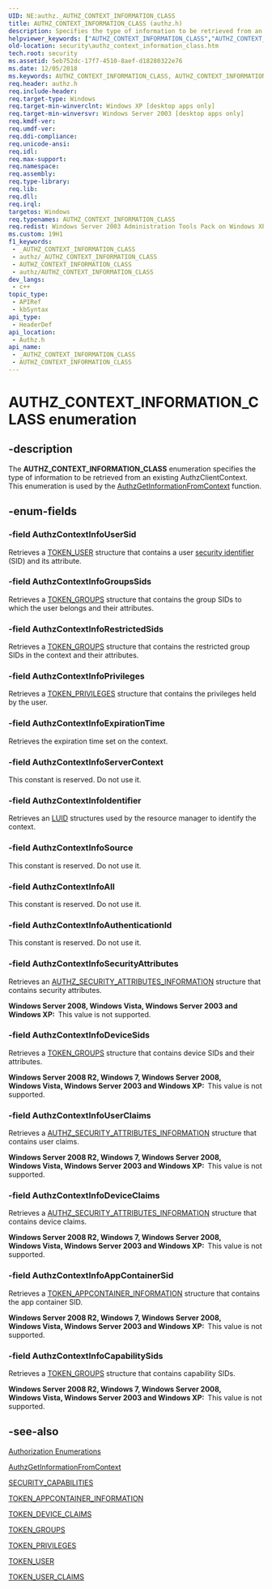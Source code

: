 ```yaml
---
UID: NE:authz._AUTHZ_CONTEXT_INFORMATION_CLASS
title: AUTHZ_CONTEXT_INFORMATION_CLASS (authz.h)
description: Specifies the type of information to be retrieved from an existing AuthzClientContext. This enumeration is used by the AuthzGetInformationFromContext function.
helpviewer_keywords: ["AUTHZ_CONTEXT_INFORMATION_CLASS","AUTHZ_CONTEXT_INFORMATION_CLASS enumeration [Security]","AuthzContextInfoAll","AuthzContextInfoAppContainerSid","AuthzContextInfoAuthenticationId","AuthzContextInfoCapabilitySids","AuthzContextInfoDeviceClaims","AuthzContextInfoDeviceSids","AuthzContextInfoExpirationTime","AuthzContextInfoGroupsSids","AuthzContextInfoIdentifier","AuthzContextInfoPrivileges","AuthzContextInfoRestrictedSids","AuthzContextInfoSecurityAttributes","AuthzContextInfoServerContext","AuthzContextInfoSource","AuthzContextInfoUserClaims","AuthzContextInfoUserSid","_win32_authz_context_information_class_str","authz/AUTHZ_CONTEXT_INFORMATION_CLASS","authz/AuthzContextInfoAll","authz/AuthzContextInfoAppContainerSid","authz/AuthzContextInfoAuthenticationId","authz/AuthzContextInfoCapabilitySids","authz/AuthzContextInfoDeviceClaims","authz/AuthzContextInfoDeviceSids","authz/AuthzContextInfoExpirationTime","authz/AuthzContextInfoGroupsSids","authz/AuthzContextInfoIdentifier","authz/AuthzContextInfoPrivileges","authz/AuthzContextInfoRestrictedSids","authz/AuthzContextInfoSecurityAttributes","authz/AuthzContextInfoServerContext","authz/AuthzContextInfoSource","authz/AuthzContextInfoUserClaims","authz/AuthzContextInfoUserSid","security.authz_context_information_class"]
old-location: security\authz_context_information_class.htm
tech.root: security
ms.assetid: 5eb752dc-17f7-4510-8aef-d18280322e76
ms.date: 12/05/2018
ms.keywords: AUTHZ_CONTEXT_INFORMATION_CLASS, AUTHZ_CONTEXT_INFORMATION_CLASS enumeration [Security], AuthzContextInfoAll, AuthzContextInfoAppContainerSid, AuthzContextInfoAuthenticationId, AuthzContextInfoCapabilitySids, AuthzContextInfoDeviceClaims, AuthzContextInfoDeviceSids, AuthzContextInfoExpirationTime, AuthzContextInfoGroupsSids, AuthzContextInfoIdentifier, AuthzContextInfoPrivileges, AuthzContextInfoRestrictedSids, AuthzContextInfoSecurityAttributes, AuthzContextInfoServerContext, AuthzContextInfoSource, AuthzContextInfoUserClaims, AuthzContextInfoUserSid, _win32_authz_context_information_class_str, authz/AUTHZ_CONTEXT_INFORMATION_CLASS, authz/AuthzContextInfoAll, authz/AuthzContextInfoAppContainerSid, authz/AuthzContextInfoAuthenticationId, authz/AuthzContextInfoCapabilitySids, authz/AuthzContextInfoDeviceClaims, authz/AuthzContextInfoDeviceSids, authz/AuthzContextInfoExpirationTime, authz/AuthzContextInfoGroupsSids, authz/AuthzContextInfoIdentifier, authz/AuthzContextInfoPrivileges, authz/AuthzContextInfoRestrictedSids, authz/AuthzContextInfoSecurityAttributes, authz/AuthzContextInfoServerContext, authz/AuthzContextInfoSource, authz/AuthzContextInfoUserClaims, authz/AuthzContextInfoUserSid, security.authz_context_information_class
req.header: authz.h
req.include-header: 
req.target-type: Windows
req.target-min-winverclnt: Windows XP [desktop apps only]
req.target-min-winversvr: Windows Server 2003 [desktop apps only]
req.kmdf-ver: 
req.umdf-ver: 
req.ddi-compliance: 
req.unicode-ansi: 
req.idl: 
req.max-support: 
req.namespace: 
req.assembly: 
req.type-library: 
req.lib: 
req.dll: 
req.irql: 
targetos: Windows
req.typenames: AUTHZ_CONTEXT_INFORMATION_CLASS
req.redist: Windows Server 2003 Administration Tools Pack on Windows XP
ms.custom: 19H1
f1_keywords:
 - _AUTHZ_CONTEXT_INFORMATION_CLASS
 - authz/_AUTHZ_CONTEXT_INFORMATION_CLASS
 - AUTHZ_CONTEXT_INFORMATION_CLASS
 - authz/AUTHZ_CONTEXT_INFORMATION_CLASS
dev_langs:
 - c++
topic_type:
 - APIRef
 - kbSyntax
api_type:
 - HeaderDef
api_location:
 - Authz.h
api_name:
 - _AUTHZ_CONTEXT_INFORMATION_CLASS
 - AUTHZ_CONTEXT_INFORMATION_CLASS
---
```


# AUTHZ_CONTEXT_INFORMATION_CLASS enumeration


## -description

The <b>AUTHZ_CONTEXT_INFORMATION_CLASS</b> enumeration specifies the type of information to be retrieved from an existing AuthzClientContext. This enumeration is used by the  <a href="/windows/desktop/api/authz/nf-authz-authzgetinformationfromcontext">AuthzGetInformationFromContext</a> function.

## -enum-fields

### -field AuthzContextInfoUserSid

Retrieves a <a href="/windows/desktop/api/winnt/ns-winnt-token_user">TOKEN_USER</a> structure that contains a user <a href="/windows/desktop/SecGloss/s-gly">security identifier</a> (SID) and its attribute.

### -field AuthzContextInfoGroupsSids

Retrieves a <a href="/windows/desktop/api/winnt/ns-winnt-token_groups">TOKEN_GROUPS</a> structure that contains the group SIDs to which the user belongs and their attributes.

### -field AuthzContextInfoRestrictedSids

Retrieves a <a href="/windows/desktop/api/winnt/ns-winnt-token_groups">TOKEN_GROUPS</a> structure that contains the restricted group SIDs in the context and their attributes.

### -field AuthzContextInfoPrivileges

Retrieves a <a href="/windows/desktop/api/winnt/ns-winnt-token_privileges">TOKEN_PRIVILEGES</a> structure that contains the privileges held by the user.

### -field AuthzContextInfoExpirationTime

Retrieves the expiration time set on the context.

### -field AuthzContextInfoServerContext

This constant is reserved. Do not use it.

### -field AuthzContextInfoIdentifier

Retrieves an <a href="/windows/desktop/api/winnt/ns-winnt-luid">LUID</a> structures used by the resource manager to identify the context.

### -field AuthzContextInfoSource

This constant is reserved. Do not use it.

### -field AuthzContextInfoAll

This constant is reserved. Do not use it.

### -field AuthzContextInfoAuthenticationId

This constant is reserved. Do not use it.

### -field AuthzContextInfoSecurityAttributes

Retrieves an <a href="/windows/desktop/api/authz/ns-authz-authz_security_attributes_information">AUTHZ_SECURITY_ATTRIBUTES_INFORMATION</a> structure that contains security attributes.

<b>Windows Server 2008, Windows Vista, Windows Server 2003 and Windows XP:  </b>This value is not supported.

### -field AuthzContextInfoDeviceSids

Retrieves a <a href="/windows/desktop/api/winnt/ns-winnt-token_groups">TOKEN_GROUPS</a> structure that contains device SIDs and their attributes.

<b>Windows Server 2008 R2, Windows 7, Windows Server 2008, Windows Vista, Windows Server 2003 and Windows XP:  </b>This value is not supported.

### -field AuthzContextInfoUserClaims

Retrieves a <a href="/windows/desktop/api/authz/ns-authz-authz_security_attributes_information">AUTHZ_SECURITY_ATTRIBUTES_INFORMATION</a> structure that contains user claims.

<b>Windows Server 2008 R2, Windows 7, Windows Server 2008, Windows Vista, Windows Server 2003 and Windows XP:  </b>This value is not supported.

### -field AuthzContextInfoDeviceClaims

Retrieves a <a href="/windows/desktop/api/authz/ns-authz-authz_security_attributes_information">AUTHZ_SECURITY_ATTRIBUTES_INFORMATION</a> structure that contains device claims.

<b>Windows Server 2008 R2, Windows 7, Windows Server 2008, Windows Vista, Windows Server 2003 and Windows XP:  </b>This value is not supported.

### -field AuthzContextInfoAppContainerSid

Retrieves a <a href="/windows/desktop/api/winnt/ns-winnt-token_appcontainer_information">TOKEN_APPCONTAINER_INFORMATION</a> structure that contains the app container SID.

<b>Windows Server 2008 R2, Windows 7, Windows Server 2008, Windows Vista, Windows Server 2003 and Windows XP:  </b>This value is not supported.

### -field AuthzContextInfoCapabilitySids

Retrieves a <a href="/windows/desktop/api/winnt/ns-winnt-token_groups">TOKEN_GROUPS</a> structure that contains capability SIDs.

<b>Windows Server 2008 R2, Windows 7, Windows Server 2008, Windows Vista, Windows Server 2003 and Windows XP:  </b>This value is not supported.

## -see-also

<a href="/windows/desktop/SecAuthZ/authorization-enumerations">Authorization Enumerations</a>



<a href="/windows/desktop/api/authz/nf-authz-authzgetinformationfromcontext">AuthzGetInformationFromContext</a>



<a href="/windows/desktop/api/winnt/ns-winnt-security_capabilities">SECURITY_CAPABILITIES</a>



<a href="/windows/desktop/api/winnt/ns-winnt-token_appcontainer_information">TOKEN_APPCONTAINER_INFORMATION</a>



<a href="/windows/desktop/api/winnt/ns-winnt-token_device_claims">TOKEN_DEVICE_CLAIMS</a>



<a href="/windows/desktop/api/winnt/ns-winnt-token_groups">TOKEN_GROUPS</a>



<a href="/windows/desktop/api/winnt/ns-winnt-token_privileges">TOKEN_PRIVILEGES</a>



<a href="/windows/desktop/api/winnt/ns-winnt-token_user">TOKEN_USER</a>



<a href="/windows/desktop/api/winnt/ns-winnt-token_user_claims">TOKEN_USER_CLAIMS</a>

